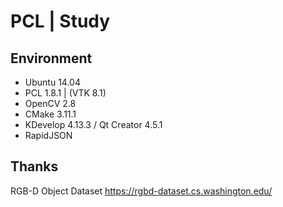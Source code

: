 # PCL | Study

## Environment
* Ubuntu 14.04
* PCL 1.8.1 | (VTK 8.1)
* OpenCV 2.8
* CMake 3.11.1
* KDevelop 4.13.3 / Qt Creator 4.5.1
* RapidJSON

## Thanks
RGB-D Object Dataset
https://rgbd-dataset.cs.washington.edu/
